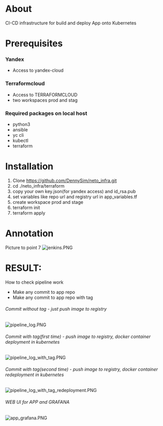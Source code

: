 # About
CI-CD infrastructure for build and deploy App onto Kubernetes

# Prerequisites

### Yandex
- Access to yandex-cloud

### Terraformcloud
- Access to TERRAFORMCLOUD
- two workspaces prod and stag

### Required packages on local host
- python3
- ansible
- yc cli
- kubectl
- terraform

# Installation


1. Clone https://github.com/DennySim/neto_infra.git
2. cd ./neto_infra/terraform 
3. copy your own key.json(for yandex access) and id_rsa.pub
4. set variables like repo url and registry url in app_variables.tf
5. create workspace prod and stage
6. terraform init
7. terraform apply

# Annotation
Picture to point 7
![jenkins.PNG](images/jenkins.PNG)

# RESULT:
How to check pipeline work
- Make any commit to app repo
- Make any commit to app repo with tag

###### Commit without tag - just push image to registry  
![pipeline_log.PNG](images/pipeline_log.PNG)
###### Commit with tag(first time) - push image to registry, docker container deployment in kubernetes  
![pipeline_log_with_tag.PNG](images/pipeline_log_with_tag.PNG)
###### Commit with tag(second time) - push image to registry, docker container redeployment in kubernetes   
![pipeline_log_with_tag_redeployment.PNG](images/pipeline_log_with_tag_redeployment.PNG)
###### WEB UI for APP and GRAFANA  
![app_grafana.PNG](images/app_grafana.PNG)



